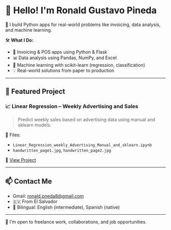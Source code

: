# 👋 Hello! I'm Ronald Gustavo Pineda

💼 I build Python apps for real-world problems like invoicing, data analysis, and machine learning.

🛠️ **What I Do:**
- 🧾 Invoicing & POS apps using Python & Flask
- 📊 Data analysis using Pandas, NumPy, and Excel
- 🤖 Machine learning with scikit-learn (regression, classification)
- 💡 Real-world solutions from paper to production

---

## 🧪 Featured Project

### 📈 Linear Regression – Weekly Advertising and Sales
> Predict weekly sales based on advertising data using manual and sklearn models.

📁 Files:
- `Linear_Regression_weekly_Advertising_Manual_and_sklearn.ipynb`
- `handwritten_page1.jpg`, `handwritten_page2.jpg`

🔗 [View Project](https://github.com/ronigrp/LinearRegression-WeeklyAdvertising)

---

## 📫 Contact Me

- Gmail: ronald.pneda8@gmail.com  
- 🇸🇻 From El Salvador  
- 💬 Bilingual: English (intermediate), Spanish (native)

---

🚀 I'm open to freelance work, collaborations, and job opportunities.
